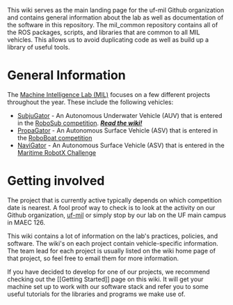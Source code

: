 This wiki serves as the main landing page for the uf-mil Github organization and contains general information about the lab as well as documentation of the software in this repository. The mil_common repository contains all of the ROS packages, scripts, and libraries that are common to all MIL vehicles. This allows us to avoid duplicating code as well as build up a library of useful tools.

# General Information

The [Machine Intelligence Lab (MIL)](http://mil.ufl.edu/) focuses on a few different projects throughout the year. These include the following vehicles:
* [SubjuGator](http://subjugator.org) - An Autonomous Underwater Vehicle (AUV) that is entered in the [RoboSub competition](http://www.robonation.org/competition/robosub). [**_Read the wiki!_**](https://github.com/uf-mil/SubjuGator/wiki)
* [PropaGator](http://propagator.org) - An Autonomous Surface Vehicle (ASV) that is entered in the [RoboBoat competition](http://www.robonation.org/competition/roboboat)
* [NaviGator](http://www.navigatoruf.org) - An Autonomous Surface Vehicle (ASV) that is entered in the [Maritime RobotX Challenge](https://www.robotx.org)

# Getting involved

The project that is currently active typically depends on which competition date is nearest. A fool proof way to check is to look at the activity on our Github organization, [uf-mil](https://github.com/uf-mil) or simply stop by our lab on the UF main campus in MAEC 126.

This wiki contains a lot of information on the lab's practices, policies, and software. The wiki's on each project contain vehicle-specific information. The team lead for each project is usually listed on the wiki home page of that project, so feel free to email them for more information.

If you have decided to develop for one of our projects, we recommend checking out the [[Getting Started]] page on this wiki. It will get your machine set up to work with our software stack and refer you to some useful tutorials for the libraries and programs we make use of.